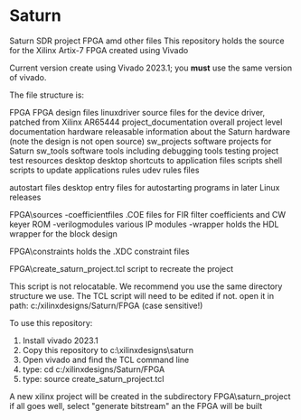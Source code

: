 # Saturn

Saturn SDR project FPGA amd other files
This repository holds the source for the Xilinx Artix-7 FPGA created using Vivado

Current version create using Vivado 2023.1; you **must** use the same version of vivado.



The file structure is:

FPGA				FPGA design files
linuxdriver			source files for the device driver, patched from Xilinx AR65444
project\_documentation		overall project level documentation
hardware			releasable information about the Saturn hardware (note the design is not open source)
sw\_projects			software projects for Saturn
sw\_tools			software tools including debugging tools
testing				project test resources
desktop                         desktop shortcuts to application files
scripts				shell scripts to update applications
rules				udev rules files

autostart files			desktop entry files for autostarting programs in later Linux releases



FPGA\\sources
-coefficientfiles		.COE files for FIR filter coefficients and CW keyer ROM
-verilogmodules			various IP modules
-wrapper			holds the HDL wrapper for the block design

FPGA\\constraints			holds the .XDC constraint files

FPGA\\create\_saturn\_project.tcl	script to recreate the project

This script is not relocatable. We recommend you use the same directory structure we use. The TCL script will need to be edited if not.
open it in path: c:/xilinxdesigns/Saturn/FPGA          (case sensitive!)

To use this repository:

1. Install vivado 2023.1
2. Copy this repository to c:\\xilinxdesigns\\saturn
3. Open vivado and find the TCL command line
4. type: cd c:/xilinxdesigns/Saturn/FPGA
5. type: source create\_saturn\_project.tcl

A new xilinx project will be created in the subdirectory FPGA\\saturn\_project
if all goes well, select "generate bitstream" an the FPGA will be built

